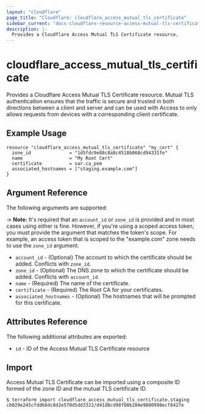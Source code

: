 ```yaml
---
layout: "cloudflare"
page_title: "Cloudflare: cloudflare_access_mutual_tls_certificate"
sidebar_current: "docs-cloudflare-resource-access-mutual-tls-certificate"
description: |-
  Provides a Cloudflare Access Mutual TLS Certificate resource.
---
```


# cloudflare_access_mutual_tls_certificate

Provides a Cloudflare Access Mutual TLS Certificate resource. Mutual TLS authentication ensures that the traffic is secure and trusted in both directions between a client and server and can be used with Access to only allows requests from devices with a corresponding client certificate.

## Example Usage

```hcl
resource "cloudflare_access_mutual_tls_certificate" "my_cert" {
  zone_id              = "1d5fdc9e88c8a8c4518b068cd94331fe"
  name                 = "My Root Cert"
  certificate          = var.ca_pem
  associated_hostnames = ["staging.example.com"]
}
```

## Argument Reference

The following arguments are supported:

-> **Note:** It's required that an `account_id` or `zone_id` is provided and in most cases using either is fine. However, if you're using a scoped access token, you must provide the argument that matches the token's scope. For example, an access token that is scoped to the "example.com" zone needs to use the `zone_id` argument.

* `account_id` - (Optional) The account to which the certificate should be added. Conflicts with `zone_id`.
* `zone_id` - (Optional) The DNS zone to which the certificate should be added. Conflicts with `account_id`.
* `name` - (Required) The name of the certificate.
* `certificate` - (Required) The Root CA for your certificates.
* `associated_hostnames` - (Optional) The hostnames that will be prompted for this certificate.

## Attributes Reference

The following additional attributes are exported:

* `id` - ID of the Access Mutual TLS Certificate resource

## Import

Access Mutual TLS Certificate can be imported using a composite ID formed of the zone
ID and the mutual TLS certificate ID.

```
$ terraform import cloudflare_access_mutual_tls_certificate.staging cb029e245cfdd66dc8d2e570d5dd3322/d41d8cd98f00b204e9800998ecf8427e
```
